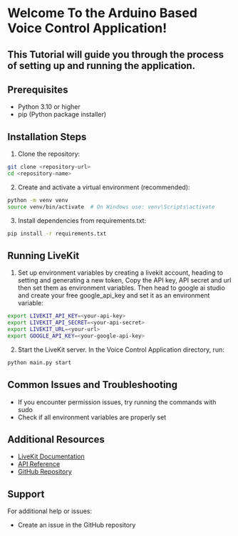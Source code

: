 # Welcome To the Arduino Based Voice Control Application! 
## This Tutorial will guide you through the process of setting up and running the application.

## Prerequisites
- Python 3.10 or higher
- pip (Python package installer)

## Installation Steps

1. Clone the repository:
```bash
git clone <repository-url>
cd <repository-name>
```

2. Create and activate a virtual environment (recommended):
```bash
python -m venv venv
source venv/bin/activate  # On Windows use: venv\Scripts\activate
```

3. Install dependencies from requirements.txt:
```bash
pip install -r requirements.txt
```

## Running LiveKit

1. Set up environment variables by creating a livekit account, heading to setting and generating a new token, Copy the API key, API secret and url then set them as environment variables. Then head to google ai studio and create your free google_api_key and set it as an environment variable:
```bash
export LIVEKIT_API_KEY=<your-api-key>
export LIVEKIT_API_SECRET=<your-api-secret>
export LIVEKIT_URL=<your-url>
export GOOGLE_API_KEY=<your-google-api-key>
```

2. Start the LiveKit server. In the Voice Control Application directory, run:
```bash
python main.py start
```

## Common Issues and Troubleshooting

- If you encounter permission issues, try running the commands with sudo
- Check if all environment variables are properly set

## Additional Resources

- [LiveKit Documentation](https://docs.livekit.io)
- [API Reference](https://docs.livekit.io/api-reference)
- [GitHub Repository](https://github.com/livekit/livekit)

## Support

For additional help or issues:
- Create an issue in the GitHub repository

